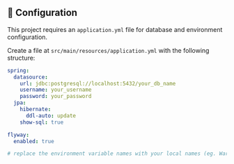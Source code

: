 ## 🔧 Configuration

This project requires an `application.yml` file for database and environment configuration.

Create a file at `src/main/resources/application.yml` with the following structure:

```yaml
spring:
  datasource:
    url: jdbc:postgresql://localhost:5432/your_db_name
    username: your_username
    password: your_password
  jpa:
    hibernate:
      ddl-auto: update
    show-sql: true

flyway:
  enabled: true

# replace the environment variable names with your local names (eg. Warehouses, postgres, 12345)
